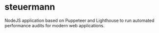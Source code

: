 # steuermann
NodeJS application based on Puppeteer and Lighthouse to run automated performance audits for modern web applications.
